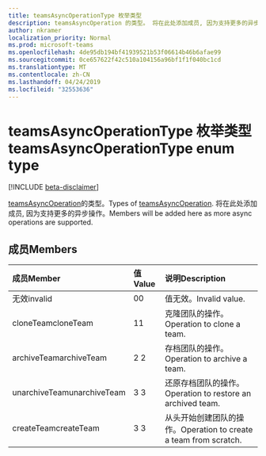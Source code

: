 ```yaml
---
title: teamsAsyncOperationType 枚举类型
description: teamsAsyncOperation 的类型。 将在此处添加成员, 因为支持更多的异步操作。
author: nkramer
localization_priority: Normal
ms.prod: microsoft-teams
ms.openlocfilehash: 4de95db194bf41939521b53f06614b46b6afae99
ms.sourcegitcommit: 0ce657622f42c510a104156a96bf1f1f040bc1cd
ms.translationtype: MT
ms.contentlocale: zh-CN
ms.lasthandoff: 04/24/2019
ms.locfileid: "32553636"
---
```

# <a name="teamsasyncoperationtype-enum-type"></a><span data-ttu-id="b661e-104">teamsAsyncOperationType 枚举类型</span><span class="sxs-lookup"><span data-stu-id="b661e-104">teamsAsyncOperationType enum type</span></span>

[!INCLUDE [beta-disclaimer](../../includes/beta-disclaimer.md)]

<span data-ttu-id="b661e-105">[teamsAsyncOperation](teamsasyncoperation.md)的类型。</span><span class="sxs-lookup"><span data-stu-id="b661e-105">Types of [teamsAsyncOperation](teamsasyncoperation.md).</span></span> <span data-ttu-id="b661e-106">将在此处添加成员, 因为支持更多的异步操作。</span><span class="sxs-lookup"><span data-stu-id="b661e-106">Members will be added here as more async operations are supported.</span></span>

## <a name="members"></a><span data-ttu-id="b661e-107">成员</span><span class="sxs-lookup"><span data-stu-id="b661e-107">Members</span></span>

| <span data-ttu-id="b661e-108">成员</span><span class="sxs-lookup"><span data-stu-id="b661e-108">Member</span></span> | <span data-ttu-id="b661e-109">值</span><span class="sxs-lookup"><span data-stu-id="b661e-109">Value</span></span>| <span data-ttu-id="b661e-110">说明</span><span class="sxs-lookup"><span data-stu-id="b661e-110">Description</span></span> |
|:---------------|:--------|:----------|
|<span data-ttu-id="b661e-111">无效</span><span class="sxs-lookup"><span data-stu-id="b661e-111">invalid</span></span>|<span data-ttu-id="b661e-112">0</span><span class="sxs-lookup"><span data-stu-id="b661e-112">0</span></span>|<span data-ttu-id="b661e-113">值无效。</span><span class="sxs-lookup"><span data-stu-id="b661e-113">Invalid value.</span></span>|
|<span data-ttu-id="b661e-114">cloneTeam</span><span class="sxs-lookup"><span data-stu-id="b661e-114">cloneTeam</span></span>|<span data-ttu-id="b661e-115">1</span><span class="sxs-lookup"><span data-stu-id="b661e-115">1</span></span>|<span data-ttu-id="b661e-116">克隆团队的操作。</span><span class="sxs-lookup"><span data-stu-id="b661e-116">Operation to clone a team.</span></span>|
|<span data-ttu-id="b661e-117">archiveTeam</span><span class="sxs-lookup"><span data-stu-id="b661e-117">archiveTeam</span></span>|<span data-ttu-id="b661e-118">2 </span><span class="sxs-lookup"><span data-stu-id="b661e-118">2</span></span>|<span data-ttu-id="b661e-119">存档团队的操作。</span><span class="sxs-lookup"><span data-stu-id="b661e-119">Operation to archive a team.</span></span>|
|<span data-ttu-id="b661e-120">unarchiveTeam</span><span class="sxs-lookup"><span data-stu-id="b661e-120">unarchiveTeam</span></span>|<span data-ttu-id="b661e-121">3 </span><span class="sxs-lookup"><span data-stu-id="b661e-121">3</span></span>|<span data-ttu-id="b661e-122">还原存档团队的操作。</span><span class="sxs-lookup"><span data-stu-id="b661e-122">Operation to restore an archived team.</span></span>|
|<span data-ttu-id="b661e-123">createTeam</span><span class="sxs-lookup"><span data-stu-id="b661e-123">createTeam</span></span>|<span data-ttu-id="b661e-124">3 </span><span class="sxs-lookup"><span data-stu-id="b661e-124">3</span></span>|<span data-ttu-id="b661e-125">从头开始创建团队的操作。</span><span class="sxs-lookup"><span data-stu-id="b661e-125">Operation to create a team from scratch.</span></span>|

